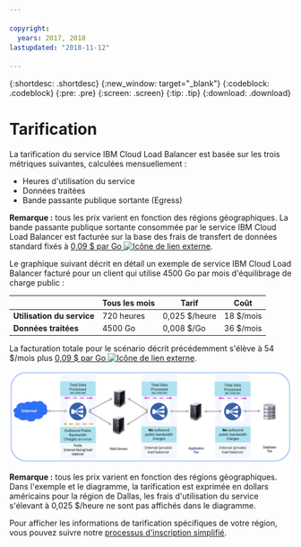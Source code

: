 ```yaml
---

copyright:
  years: 2017, 2018
lastupdated: "2018-11-12"

---
```


{:shortdesc: .shortdesc}
{:new_window: target="_blank"}
{:codeblock: .codeblock}
{:pre: .pre}
{:screen: .screen}
{:tip: .tip}
{:download: .download}


# Tarification

La tarification du service IBM Cloud Load Balancer est basée sur les trois métriques suivantes, calculées mensuellement :

* Heures d'utilisation du service
* Données traitées
* Bande passante publique sortante (Egress)

**Remarque :** tous les prix varient en fonction des régions géographiques. La bande passante publique sortante consommée par le service IBM Cloud Load Balancer est facturée sur la base des frais de transfert de données standard fixés à [0,09 $ par Go ![Icône de lien externe](../../icons/launch-glyph.svg "Icône de lien externe")](https://www.ibm.com/cloud/bandwidth). 

Le graphique suivant décrit en détail un exemple de service IBM Cloud Load Balancer facturé pour un client qui utilise 4500 Go par mois d'équilibrage de charge public :

| | Tous les mois | Tarif | Coût |
| ------------- | ------------- | ------------- | ------------- |
| **Utilisation du service** | 720 heures | 0,025 $/heure | 18 $/mois |
| **Données traitées** | 4500 Go | 0,008 $/Go | 36 $/mois |

La facturation totale pour le scénario décrit précédemment s'élève à 54 $/mois plus [0,09 $ par Go ![Icône de lien externe](../../icons/launch-glyph.svg "Icône de lien externe")](https://www.ibm.com/cloud/bandwidth). 

![pricing](./images/pricing.png)


**Remarque :** tous les prix varient en fonction des régions géographiques. Dans l'exemple et le diagramme, la tarification est exprimée en dollars américains pour la région de Dallas, les frais d'utilisation du service s'élevant à 0,025 $/heure ne sont pas affichés dans le diagramme.

Pour afficher les informations de tarification spécifiques de votre région, vous pouvez suivre notre [processus d'inscription simplifié](https://console.bluemix.net/catalog/infrastructure/load-balancer-group).
